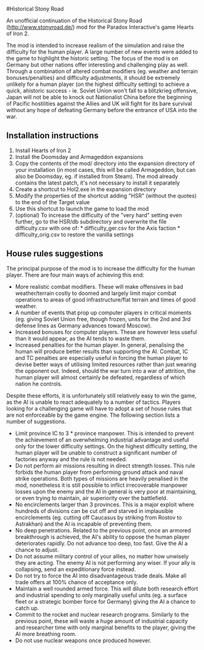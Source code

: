 #Historical Stony Road

An unofficial continuation of the Historical Stony Road (http://www.stonyroad.de/) mod for the Paradox Interactive's game Hearts of Iron 2.


The mod is intended to increase realism of the simulation and raise the difficulty for the human player. A large number of new events were added to the game to highlight the historic setting. The focus of the mod is on Germany but other nations offer interesting and challenging play as well. Through a combination of altered combat modifiers (eg. weather and terrain bonuses/penalties) and difficulty adjustments, it should be extremely unlikely for a human player (on the highest difficulty setting) to achieve a quick, ahistoric success - ie. Soviet Union won't fall to a blitzkrieg offensive, Japan will not be able to knock out Nationalist China before the beginning of Pacific hostilities against the Allies and UK will fight for its bare survival without any hope of defeating Germany before the entrance of USA into the war.


## Installation instructions
  1. Install Hearts of Iron 2
  2. Install the Doomsday and Armageddon expansions
  3. Copy the contents of the mod/ directory into the expansion directory of your installation (in most cases, this will be called Armageddon, but can also be Doomsday, eg. if installed from Steam). The mod already contains the latest patch, it's not necessary to install it separately
  4. Create a shortcut to HoI2.exe in the expansion directory
  5. Modify the properties of the shortcut adding "HSR" (without the quotes) to the end of the Target value
  6. Use this shortcut to launch the game to load the mod
  7. (optional) To increase the difficulty of the "very hard" setting even further, go to the HSR/db subdirectory and overwrite the file difficulty.csv with one of:
    * difficulty\_ger.csv for the Axis faction
    * difficulty\_orig.csv to restore the vanilla settings


## House rules suggestions

The principal purpose of the mod is to increase the difficulty for the human player. There are four main ways of achieving this end:
  * More realistic combat modifiers. These will make offensives in bad weather/terrain costly to doomed and largely limit major combat operations to areas of good infrastructure/flat terrain and times of good weather.
  * A number of events that prop up computer players in critical moments (eg. giving Soviet Union free, though frozen, units for the 2nd and 3rd defense lines as Germany advances toward Moscow).
  * Increased bonuses for computer players. These are however less useful than it would appear, as the AI tends to waste them.
  * Increased penalties for the human player. In general, penalising the human will produce better results than supporting the AI. Combat, IC and TC penalties are especially useful in forcing the human player to devise better ways of utilising limited resources rather than just wearing the opponent out. Indeed, should the war turn into a war of attrition, the human player will almost certainly be defeated, regardless of which nation he controls.

Despite these efforts, it is unfortunately still relatively easy to win the game, as the AI is unable to react adequately to a number of tactics. Players looking for a challenging game will have to adopt a set of house rules that are not enforceable by the game engine. The following section lists a number of suggestions.
  * Limit province IC to 3 * province manpower. This is intended to prevent the achievement of an overwhelming industrial advantage and useful only for the lower difficulty settings. On the highest difficulty setting, the human player will be unable to construct a significant number of factories anyway and the rule is not needed.
  * Do not perform air missions resulting in direct strength losses. This rule forbids the human player from performing ground attack and naval strike operations. Both types of missions are heavily penalised in the mod, nonetheless it is still possible to inflict irrecoverable manpower losses upon the enemy and the AI in general is very poor at maintaining, or even trying to maintain, air superiority over the battlefield.
  * No encirclements larger than 3 provinces. This is a major exploit where hundreds of divisions can be cut off and starved in implausible encirclements (eg. cutting off Caucasus by striking from Rostov to Astrakhan) and the AI is incapable of preventing them.
  * No deep penetrations. Related to the previous point, once an armored breakthrough is achieved, the AI's ability to oppose the human player deteriorates rapidly. Do not advance too deep, too fast. Give the AI a chance to adjust.
  * Do not assume military control of your allies, no matter how unwisely they are acting. The enemy AI is not performing any wiser. If your ally is collapsing, send an expeditionary force instead.
  * Do not try to force the AI into disadvantageous trade deals. Make all trade offers at 100% chance of acceptance only.
  * Maintain a well rounded armed force. This will dilute both research effort and industrial spending to only marginally useful units (eg. a surface fleet or a strategic bomber force for Germany) giving the AI a chance to catch up.
  * Commit to the rocket and nuclear research programs. Similarly to the previous point, these will waste a huge amount of industrial capacity and researcher time with only marginal benefits to the player, giving the AI more breathing room.
  * Do not use nuclear weapons once produced however.
